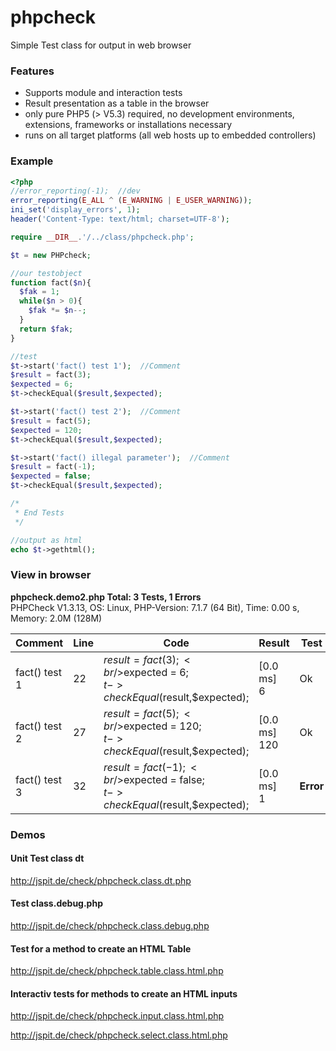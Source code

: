 # phpcheck

Simple Test class for output in web browser

### Features

- Supports module and interaction tests
- Result presentation as a table in the browser
- only pure PHP5 (> V5.3) required, no development environments, extensions, frameworks or installations necessary
- runs on all target platforms (all web hosts up to embedded controllers)

### Example

```php
<?php
//error_reporting(-1);  //dev
error_reporting(E_ALL ^ (E_WARNING | E_USER_WARNING));
ini_set('display_errors', 1);
header('Content-Type: text/html; charset=UTF-8');

require __DIR__.'/../class/phpcheck.php';

$t = new PHPcheck;

//our testobject
function fact($n){
  $fak = 1;
  while($n > 0){
    $fak *= $n--;
  }
  return $fak;
}

//test
$t->start('fact() test 1');  //Comment
$result = fact(3);
$expected = 6; 
$t->checkEqual($result,$expected);

$t->start('fact() test 2');  //Comment
$result = fact(5);
$expected = 120; 
$t->checkEqual($result,$expected);

$t->start('fact() illegal parameter');  //Comment
$result = fact(-1);
$expected = false; 
$t->checkEqual($result,$expected);

/*
 * End Tests 
 */

//output as html
echo $t->gethtml();
```

### View in browser

**phpcheck.demo2.php Total: 3 Tests, 1 Errors**  
PHPCheck V1.3.13, OS: Linux, PHP-Version: 7.1.7 (64 Bit), Time: 0.00 s, Memory: 2.0M (128M)

**Comment** | **Line** | **Code** | **Result** | **Test**
----------- | -------------|----------|-----------------|-----------
fact() test 1|22|$result = fact(3);<br/>$expected = 6;<br/>$t->checkEqual($result,$expected);|[0.0 ms]<br/>6|Ok
fact() test 2|27|$result = fact(5);<br/>$expected = 120;<br/>$t->checkEqual($result,$expected);|[0.0 ms]<br/>120|Ok
fact() test 3|32|$result = fact(-1);<br/>$expected = false;<br/>$t->checkEqual($result,$expected);|[0.0 ms]<br/>1|**Error**

### Demos

#### Unit Test class dt

http://jspit.de/check/phpcheck.class.dt.php

#### Test class.debug.php

http://jspit.de/check/phpcheck.class.debug.php

#### Test for a method to create an HTML Table 

http://jspit.de/check/phpcheck.table.class.html.php

#### Interactiv tests for methods to create an HTML inputs

http://jspit.de/check/phpcheck.input.class.html.php

http://jspit.de/check/phpcheck.select.class.html.php







